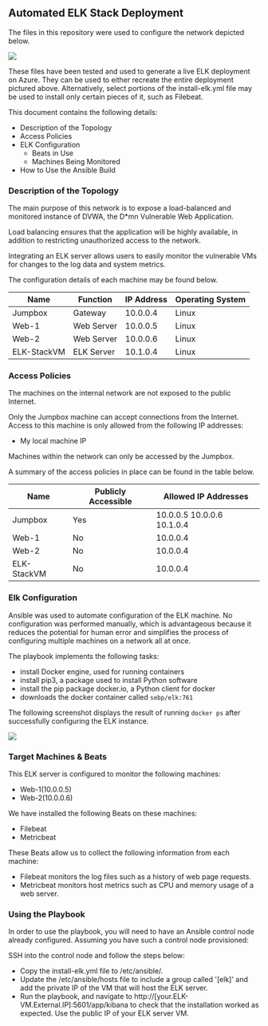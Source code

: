 ## Automated ELK Stack Deployment

The files in this repository were used to configure the network depicted below.

![](CSBootCamp_AzureProject/Images/Project1Diagram.png)

These files have been tested and used to generate a live ELK deployment on Azure. They can be used to either recreate the entire deployment pictured above. Alternatively, select portions of the install-elk.yml file may be used to install only certain pieces of it, such as Filebeat.

This document contains the following details:
- Description of the Topology
- Access Policies
- ELK Configuration
  - Beats in Use
  - Machines Being Monitored
- How to Use the Ansible Build


### Description of the Topology

The main purpose of this network is to expose a load-balanced and monitored instance of DVWA, the D*mn Vulnerable Web Application.

Load balancing ensures that the application will be highly available, in addition to restricting unauthorized access to the network.

Integrating an ELK server allows users to easily monitor the vulnerable VMs for changes to the log data and system metrics.

The configuration details of each machine may be found below.

| Name        | Function   | IP Address | Operating System |
|-------------|------------|------------|------------------|
| Jumpbox     | Gateway    | 10.0.0.4   | Linux            |
| Web-1       | Web Server | 10.0.0.5   | Linux            |
| Web-2       | Web Server | 10.0.0.6   | Linux            |
| ELK-StackVM | ELK Server | 10.1.0.4   | Linux            |

### Access Policies

The machines on the internal network are not exposed to the public Internet. 

Only the Jumpbox machine can accept connections from the Internet. Access to this machine is only allowed from the following IP addresses:
- My local machine IP

Machines within the network can only be accessed by the Jumpbox.

A summary of the access policies in place can be found in the table below.

| Name        | Publicly Accessible | Allowed IP Addresses       |
|-------------|---------------------|----------------------------|
| Jumpbox     | Yes                 | 10.0.0.5 10.0.0.6 10.1.0.4 |
| Web-1       | No                  | 10.0.0.4            |
| Web-2       | No                  | 10.0.0.4             |
| ELK-StackVM | No                  | 10.0.0.4             |

### Elk Configuration

Ansible was used to automate configuration of the ELK machine. No configuration was performed manually, which is advantageous because it reduces the potential for human error and simplifies the process of configuring multiple machines on a network all at once.

The playbook implements the following tasks:
- install Docker engine, used for running containers
- install pip3, a package used to install Python software
- install the pip package docker.io, a Python client for docker
- downloads the docker container called `sebp/elk:761`

The following screenshot displays the result of running `docker ps` after successfully configuring the ELK instance.

![](CSBootCamp_AzureProject/Images/using_docker_ps.png)

### Target Machines & Beats
This ELK server is configured to monitor the following machines:
- Web-1(10.0.0.5)
- Web-2(10.0.0.6)

We have installed the following Beats on these machines:
- Filebeat
- Metricbeat

These Beats allow us to collect the following information from each machine:
- Filebeat monitors the log files such as a history of web page requests.
- Metricbeat monitors host metrics such as CPU and memory usage of a web server.

### Using the Playbook
In order to use the playbook, you will need to have an Ansible control node already configured. Assuming you have such a control node provisioned: 

SSH into the control node and follow the steps below:
- Copy the install-elk.yml file to /etc/ansible/.
- Update the /etc/ansible/hosts file to include a group called '[elk]' and add the private IP of the VM that will host the ELK server.
- Run the playbook, and navigate to http://[your.ELK-VM.External.IP]:5601/app/kibana to check that the installation worked as expected. Use the public IP of your ELK server VM.
